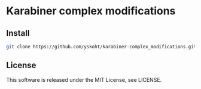 
# Karabiner complex modifications

## Install

```sh
git clone https://github.com/yskoht/karabiner-complex_modifications.git ~/.config/karabiner/assets/complex_modifications
```

## License

This software is released under the MIT License, see LICENSE.

